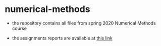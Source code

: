 # numerical-methods

- the repository contains all files from spring 2020 Numerical Methods course

- the assignments reports are available at [this link](https://github.com/gregwell/university-notes/blob/main/english/old-school-style-notes/numerical-methods.pdf)
